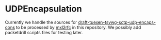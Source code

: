 # UDPEncapsulation
Currently we handle the sources for [draft-tuexen-tsvwg-sctp-udp-encaps-cons](https://tools.ietf.org/html/draft-tuexen-tsvwg-sctp-udp-encaps-cons)
to be processed by [mxl2rfc](http://xml.resource.org) in this repository.
We possibly add packetdrill scripts files for testing later.
